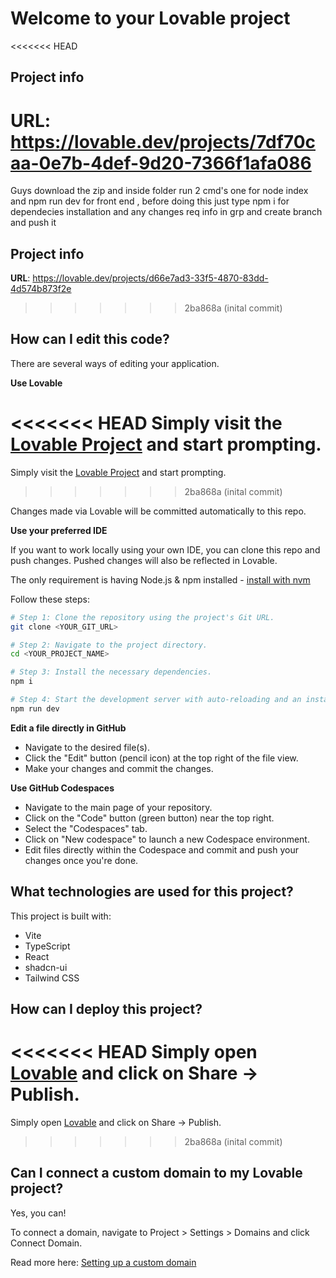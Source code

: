 # Welcome to your Lovable project

<<<<<<< HEAD
## Project info

**URL**: https://lovable.dev/projects/7df70caa-0e7b-4def-9d20-7366f1afa086
=======
Guys download the zip and inside folder run 2 cmd's one for node index and npm run dev for front end , before doing this just type npm i for dependecies installation  and any changes req info in grp and create branch and push it 

## Project info

**URL**: https://lovable.dev/projects/d66e7ad3-33f5-4870-83dd-4d574b873f2e
>>>>>>> 2ba868a (inital commit)

## How can I edit this code?

There are several ways of editing your application.

**Use Lovable**

<<<<<<< HEAD
Simply visit the [Lovable Project](https://lovable.dev/projects/7df70caa-0e7b-4def-9d20-7366f1afa086) and start prompting.
=======
Simply visit the [Lovable Project](https://lovable.dev/projects/d66e7ad3-33f5-4870-83dd-4d574b873f2e) and start prompting.
>>>>>>> 2ba868a (inital commit)

Changes made via Lovable will be committed automatically to this repo.

**Use your preferred IDE**

If you want to work locally using your own IDE, you can clone this repo and push changes. Pushed changes will also be reflected in Lovable.

The only requirement is having Node.js & npm installed - [install with nvm](https://github.com/nvm-sh/nvm#installing-and-updating)

Follow these steps:

```sh
# Step 1: Clone the repository using the project's Git URL.
git clone <YOUR_GIT_URL>

# Step 2: Navigate to the project directory.
cd <YOUR_PROJECT_NAME>

# Step 3: Install the necessary dependencies.
npm i

# Step 4: Start the development server with auto-reloading and an instant preview.
npm run dev
```

**Edit a file directly in GitHub**

- Navigate to the desired file(s).
- Click the "Edit" button (pencil icon) at the top right of the file view.
- Make your changes and commit the changes.

**Use GitHub Codespaces**

- Navigate to the main page of your repository.
- Click on the "Code" button (green button) near the top right.
- Select the "Codespaces" tab.
- Click on "New codespace" to launch a new Codespace environment.
- Edit files directly within the Codespace and commit and push your changes once you're done.

## What technologies are used for this project?

This project is built with:

- Vite
- TypeScript
- React
- shadcn-ui
- Tailwind CSS

## How can I deploy this project?

<<<<<<< HEAD
Simply open [Lovable](https://lovable.dev/projects/7df70caa-0e7b-4def-9d20-7366f1afa086) and click on Share -> Publish.
=======
Simply open [Lovable](https://lovable.dev/projects/d66e7ad3-33f5-4870-83dd-4d574b873f2e) and click on Share -> Publish.
>>>>>>> 2ba868a (inital commit)

## Can I connect a custom domain to my Lovable project?

Yes, you can!

To connect a domain, navigate to Project > Settings > Domains and click Connect Domain.

Read more here: [Setting up a custom domain](https://docs.lovable.dev/tips-tricks/custom-domain#step-by-step-guide)
